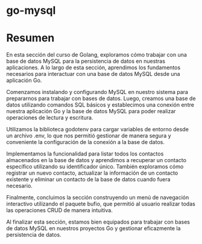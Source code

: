 # go-mysql

# Resumen
En esta sección del curso de Golang, exploramos cómo trabajar con una base de datos MySQL para la persistencia de datos en nuestras aplicaciones. A lo largo de esta sección, aprendimos los fundamentos necesarios para interactuar con una base de datos MySQL desde una aplicación Go.

Comenzamos instalando y configurando MySQL en nuestro sistema para prepararnos para trabajar con bases de datos. Luego, creamos una base de datos utilizando comandos SQL básicos y establecimos una conexión entre nuestra aplicación Go y la base de datos MySQL para poder realizar operaciones de lectura y escritura.

Utilizamos la biblioteca godotenv para cargar variables de entorno desde un archivo .env, lo que nos permitió gestionar de manera segura y conveniente la configuración de la conexión a la base de datos.

Implementamos la funcionalidad para listar todos los contactos almacenados en la base de datos y aprendimos a recuperar un contacto específico utilizando su identificador único. También exploramos cómo registrar un nuevo contacto, actualizar la información de un contacto existente y eliminar un contacto de la base de datos cuando fuera necesario.

Finalmente, concluimos la sección construyendo un menú de navegación interactivo utilizando el paquete bufio, que permitió al usuario realizar todas las operaciones CRUD de manera intuitiva.

Al finalizar esta sección, estamos bien equipados para trabajar con bases de datos MySQL en nuestros proyectos Go y gestionar eficazmente la persistencia de datos.